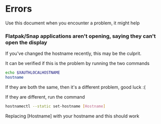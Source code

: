 # Errors

Use this document when you encounter a problem, it might help

### Flatpak/Snap applications aren't opening, saying they can't open the display

If you've changed the hostname recently, this may be the culprit.

It can be verified if this is the problem by running the two commands

```bash
echo $XAUTHLOCALHOSTNAME
hostname
```

If they are both the same, then it's a different problem, good luck :(

If they are different, run the command

```bash
hostnamectl --static set-hostname [Hostname]
```

Replacing [Hostname] with your hostname and this should work

